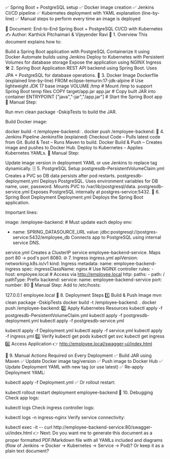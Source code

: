 ✅ Spring Boot + PostgreSQL setup
✅ Docker image creation
✅ Jenkins CI/CD pipeline
✅ Kubernetes deployment with YAML explanation (line-by-line) 
✅ Manual steps to perform every time an image is deployed

📄 Document: End-to-End Spring Boot + PostgreSQL CI/CD with Kubernetes
✍️ Author: Karthick Pitchaimari & Vijeyender Ravi
📌 1. Overview
This document explains how to:

Build a Spring Boot application with PostgreSQL
Containerize it using Docker
Automate builds using Jenkins
Deploy to Kubernetes with Persistent Volumes for database storage
Expose the application using NGINX Ingress
🛠️ 2. Spring Boot Application
REST API backend using Spring Boot.
Uses JPA + PostgreSQL for database operations.
🐳 3. Docker Image
Dockerfile (explained line-by-line)
FROM eclipse-temurin:17-jdk-alpine        # Use lightweight JDK 17 base image
VOLUME /tmp                               # Mount /tmp to support Spring Boot temp files
COPY target/app.jar app.jar               # Copy built JAR into container
ENTRYPOINT ["java","-jar","/app.jar"]     # Start the Spring Boot app
🔹 Manual Step:

Run mvn clean package -DskipTests to build the JAR.

Build Docker image:

docker build -t <dockerhub-username>/employee-backend:<version> .
docker push <dockerhub-username>/employee-backend:<version>
🔧 4. Jenkins Pipeline
Jenkinsfile (explained)
Checkout Code – Pulls latest code from Git.
Build & Test – Runs Maven to build.
Docker Build & Push – Creates image and pushes to Docker Hub.
Deploy to Kubernetes – Applies Kubernetes YAMLs.
🔹 Manual Step:

Update image version in deployment YAML or use Jenkins to replace tag dynamically.
🗄️ 5. PostgreSQL Setup
postgresdb-PersistentVolumeClaim.yml
Creates a PVC so DB data persists after pod restarts.
postgresdb-deployment.yml
Deploys PostgreSQL.
Uses environment variables for DB name, user, password.
Mounts PVC to /var/lib/postgresql/data.
postgresdb-service.yml
Exposes PostgreSQL internally at postgres-service:5432.
🚀 6. Spring Boot Deployment
Deployment.yml
Deploys the Spring Boot application.

Important lines:

image: <dockerhub-username>/employee-backend:<version>  # Must update each deploy
env:
  - name: SPRING_DATASOURCE_URL
    value: jdbc:postgresql://postgres-service:5432/employee_db
Connects app to PostgreSQL using internal service DNS.

service.yml
Creates a ClusterIP service employee-backend-service.
Maps port 80 → pod's port 8080.
🌐 7. Ingress
ingress.yml
apiVersion: networking.k8s.io/v1
kind: Ingress
metadata:
  name: employee-backend-ingress
spec:
  ingressClassName: nginx                # Use NGINX controller
  rules:
    - host: employee.local               # Access via http://employee.local
      http:
        paths:
          - path: /
            pathType: Prefix
            backend:
              service:
                name: employee-backend-service
                port:
                  number: 80
🔹 Manual Step: Add to /etc/hosts:

127.0.0.1 employee.local
📌 8. Deployment Steps
1️⃣ Build & Push Image
mvn clean package -DskipTests
docker build -t <dockerhub-username>/employee-backend:<version> .
docker push <dockerhub-username>/employee-backend:<version>
2️⃣ Apply Kubernetes Resources
kubectl apply -f postgresdb-PersistentVolumeClaim.yml
kubectl apply -f postgresdb-deployment.yml
kubectl apply -f postgresdb-service.yml

kubectl apply -f Deployment.yml
kubectl apply -f service.yml
kubectl apply -f ingress.yml
3️⃣ Verify
kubectl get pods
kubectl get svc
kubectl get ingress
4️⃣ Access Application
👉 http://employee.local/swagger-ui/index.html

🛑 9. Manual Actions Required on Every Deployment
✅ Build JAR using Maven ✅ Update Docker image tag/version ✅ Push image to Docker Hub ✅ Update Deployment YAML with new tag (or use latest) ✅ Re-apply Deployment YAML:

kubectl apply -f Deployment.yml
✅ Or rollout restart:

kubectl rollout restart deployment employee-backend
📌 10. Debugging
Check app logs:

kubectl logs <employee-backend-pod>
Check ingress controller logs:

kubectl logs -n ingress-nginx <controller-pod>
Verify service connectivity:

kubectl exec -it <any-pod> -- curl http://employee-backend-service:80/swagger-ui/index.html
👉 Next: Do you want me to generate this document as a proper formatted PDF/Markdown file with all YAMLs included and diagrams (flow of Jenkins → Docker → Kubernetes → Service → Pod)? Or keep it as a plain text document?
